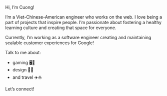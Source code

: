 Hi, I’m Cuong!

I’m a Viet-Chinese-American engineer who works on the web. I love being a part of projects that inspire people. I’m passionate about fostering a healthy learning culture and creating that space for everyone.

Currently, I’m working as a software engineer creating and maintaining scalable customer experiences for Google!

Talk to me about:
- gaming 🖥️🎲
- design 🎨🍥
- and travel ✈️⛵

Let’s connect!
